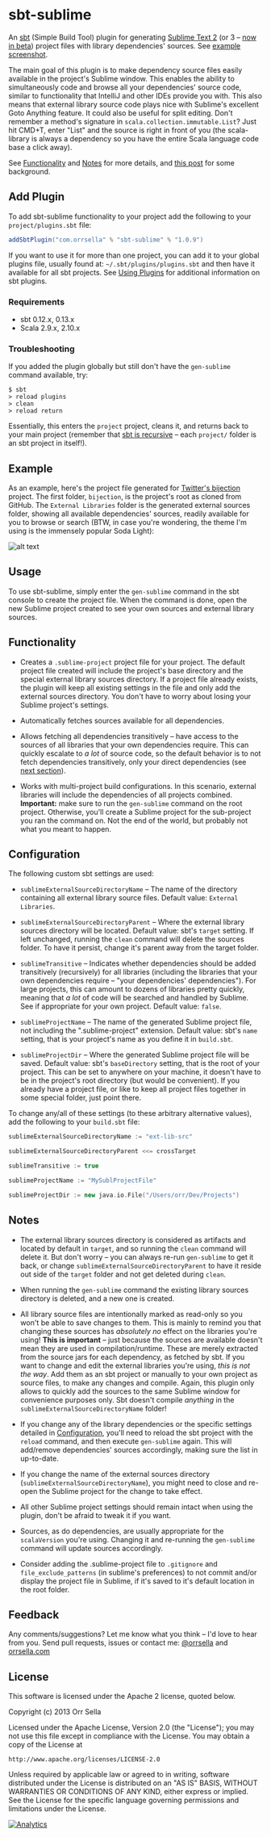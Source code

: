 # sbt-sublime

An [sbt](http://www.scala-sbt.org/) (Simple Build Tool) plugin for generating [Sublime Text 2](http://www.sublimetext.com/) (or 3 – [now in beta](http://www.sublimetext.com/blog/articles/sublime-text-3-beta)) project files with library dependencies' sources. See [example screenshot](https://github.com/orrsella/sbt-sublime#example).

The main goal of this plugin is to make dependency source files easily available in the project's Sublime window. This enables the ability to simultaneously code and browse all your dependencies' source code, similar to functionality that IntelliJ and other IDEs provide you with. This also means that external library source code plays nice with Sublime's excellent Goto Anything feature. It could also be useful for split editing. Don't remember a method's signature in `scala.collection.immutable.List`? Just hit CMD+T, enter "List" and the source is right in front of you (the scala-library is always a dependency so you have the entire Scala language code base a click away).

See [Functionality](https://github.com/orrsella/sbt-sublime#functionality) and [Notes](https://github.com/orrsella/sbt-sublime#notes) for more details, and [this post](http://orrsella.com/post/41697838000/scala-development-using-sublime-text-2) for some background.

## Add Plugin

To add sbt-sublime functionality to your project add the following to your `project/plugins.sbt` file:

```scala
addSbtPlugin("com.orrsella" % "sbt-sublime" % "1.0.9")
```

If you want to use it for more than one project, you can add it to your global plugins file, usually found at: `~/.sbt/plugins/plugins.sbt` and then have it available for all sbt projects. See [Using Plugins](http://www.scala-sbt.org/release/docs/Getting-Started/Using-Plugins.html) for additional information on sbt plugins.

### Requirements

* sbt 0.12.x, 0.13.x
* Scala 2.9.x, 2.10.x

### Troubleshooting

If you added the plugin globally but still don't have the `gen-sublime` command available, try:

```
$ sbt
> reload plugins
> clean
> reload return
```

Essentially, this enters the `project` project, cleans it, and returns back to your main project (remember that [sbt is recursive](http://www.scala-sbt.org/release/docs/Getting-Started/Full-Def.html#sbt-is-recursive) – each `project/` folder is an sbt project in itself!).

## Example

As an example, here's the project file generated for [Twitter's bijection](https://github.com/twitter/bijection) project. The first folder, `bijection`, is the project's root as cloned from GitHub. The `External Libraries` folder is the generated external sources folder, showing all available dependencies' sources, readily available for you to browse or search (BTW, in case you're wondering, the theme I'm using is  the immensely popular Soda Light):

![alt text](https://raw.github.com/orrsella/sbt-sublime/master/img/screenshot1.png "Generated project for Twitter's bijection")

## Usage

To use sbt-sublime, simply enter the `gen-sublime` command in the sbt console to create the project file. When the command is done, open the new Sublime project created to see your own sources and external library sources.

## Functionality

* Creates a `.sublime-project` project file for your project. The default project file created will include the project's base directory and the special external library sources directory. If a project file already exists, the plugin will keep all existing settings in the file and only add the external sources directory. You don't have to worry about losing your Sublime project's settings.

* Automatically fetches sources available for all dependencies.

* Allows fetching all dependencies transitively – have access to the sources of all libraries that your own dependencies require. This can quickly escalate to *a lot* of source code, so the default behavior is to not fetch dependencies transitively, only your direct dependencies (see [next section](https://github.com/orrsella/sbt-sublime#configuration)).

* Works with multi-project build configurations. In this scenario, external libraries will include the dependencies of all projects combined. **Important:** make sure to run the `gen-sublime` command on the root project. Otherwise, you'll create a Sublime project for the sub-project you ran the command on. Not the end of the world, but probably not what you meant to happen.

## Configuration

The following custom sbt settings are used:

* `sublimeExternalSourceDirectoryName` – The name of the directory containing all external library source files. Default value: `External Libraries`.

* `sublimeExternalSourceDirectoryParent` – Where the external library sources directory will be located. Default value: sbt's `target` setting. If left unchanged, running the `clean` command will delete the sources folder. To have it persist, change it's parent away from the target folder.

* `sublimeTransitive` – Indicates whether dependencies should be added transitively (recursively) for all libraries (including the libraries that your own dependencies require – "your dependencies' dependencies"). For large projects, this can amount to dozens of libraries pretty quickly, meaning that *a lot* of code will be searched and handled by Sublime. See if appropriate for your own project. Default value: `false`.

* `sublimeProjectName` – The name of the generated Sublime project file, not including the ".sublime-project" extension. Default value: sbt's `name` setting, that is your project's name as you define it in `build.sbt`.

* `sublimeProjectDir` – Where the generated Sublime project file will be saved. Default value: sbt's `baseDirectory` setting, that is the root of your project. This can be set to anywhere on your machine, it doesn't have to be in the project's root directory (but would be convenient). If you already have a project file, or like to keep all project files together in some special folder, just point there.

To change any/all of these settings (to these arbitrary alternative values), add the following to your `build.sbt` file:

```scala
sublimeExternalSourceDirectoryName := "ext-lib-src"

sublimeExternalSourceDirectoryParent <<= crossTarget

sublimeTransitive := true

sublimeProjectName := "MySublProjectFile"

sublimeProjectDir := new java.io.File("/Users/orr/Dev/Projects")
```

## Notes

* The external library sources directory is considered as artifacts and located by default in `target`, and so running the `clean` command will delete it. But don't worry – you can always re-run `gen-sublime` to get it back, or change `sublimeExternalSourceDirectoryParent` to have it reside out side of the `target` folder and not get deleted during `clean`.

* When running the `gen-sublime` command the existing library sources directory is deleted, and a new one is created.

* All library source files are intentionally marked as read-only so you won't be able to save changes to them. This is mainly to remind you that changing these sources has *absolutely no* effect on the libraries you're using! **This is important** – just because the sources are available doesn't mean they are used in compilation/runtime. These are merely extracted from the source jars for each dependency, as fetched by sbt. If you want to change and edit the external libraries you're using, *this is not the way*. Add them as an sbt project or manually to your own project as source files, to make any changes and compile. Again, this plugin only allows to quickly add the sources to the same Sublime window for convenience purposes only. Sbt doesn't compile *anything* in the `sublimeExternalSourceDirectoryName` folder!

* If you change any of the library dependencies or the specific settings detailed in [Configuration](https://github.com/orrsella/sbt-sublime#configuration), you'll need to reload the sbt project with the `reload` command, and then execute `gen-sublime` again. This will add/remove dependencies' sources accordingly, making sure the list in up-to-date.

* If you change the name of the external sources directory (`sublimeExternalSourceDirectoryName`), you might need to close and re-open the Sublime project for the change to take effect.

* All other Sublime project settings should remain intact when using the plugin, don't be afraid to tweak it if you want.

* Sources, as do dependencies, are usually appropriate for the `scalaVersion` you're using. Changing it and re-running the `gen-sublime` command will update sources accordingly.

* Consider adding the .sublime-project file to `.gitignore` and `file_exclude_patterns` (in sublime's preferences) to not commit and/or display the project file in Sublime, if it's saved to it's default location in the root folder.

## Feedback

Any comments/suggestions? Let me know what you think – I'd love to hear from you. Send pull requests, issues or contact me: [@orrsella](http://twitter.com/orrsella) and [orrsella.com](http://orrsella.com)

## License

This software is licensed under the Apache 2 license, quoted below.

Copyright (c) 2013 Orr Sella

Licensed under the Apache License, Version 2.0 (the "License"); you may not use this file except in compliance with the License. You may obtain a copy of the License at

    http://www.apache.org/licenses/LICENSE-2.0

Unless required by applicable law or agreed to in writing, software distributed under the License is distributed on an "AS IS" BASIS, WITHOUT WARRANTIES OR CONDITIONS OF ANY KIND, either express or implied. See the License for the specific language governing permissions and limitations under the License.

[![Analytics](https://ga-beacon.appspot.com/UA-29484955-3/sbt-sublime/readme?pixel)](https://github.com/igrigorik/ga-beacon)
